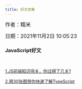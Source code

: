 ```yaml
---
title: 好文收集
---
```


<big>作者：糯米</big>

<big>日期：2021年11月2日 10:05:23</big>

### JavaScript好文
<br/>

<article>
    <p><a href="https://mp.weixin.qq.com/s/pX0lJCoVBTUfWjDEdygJJw" target="blank">1.JS前端知识闯关，你过得了几关?</a></p>
    <p><a href="https://mp.weixin.qq.com/s/jEMsn42XbaowjdO1HjMoOQ" target="blank">2.用30张图带你快速了解TypeScript</a></p>
</article>
